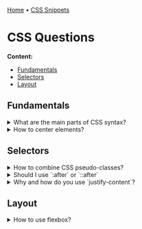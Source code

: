 [Home](../README.md) • [CSS Snippets](./css.snippets.md)

# CSS Questions

**Content:**
- [Fundamentals](#fundamentals)
- [Selectors](#selectors)
- [Layout](#layout)
<!-- - [](#) -->



## Fundamentals

<!-- $Q:D -->
<details id="">
<summary>What are the main parts of CSS syntax?</summary>

- Selectors
- Body (or block)
- Rules
- Properties
- Values
</details>



<!-- $Q:D -->
<details>
<summary>How to center elements?</summary>

Several ways. Simplest one:
```css
selector {
  margin: 0 auto;
  text-align: center;
}
```
</details>



## Selectors

<!-- $Q:C -->
<details>
<summary>How to combine CSS pseudo-classes?</summary>

Just append them:
```css
.myclass:hover::first-letter {}
```
</details>



<!-- $Q:C -->
<details>
<summary>Should I use `:after` or `::after`</summary>

Use `::after` to establish a discrimination between pseudo-classes and pseudo-elements. Browsers still accept the notation `:after` introduced in CSS 2 though.

Note: Microsoft Internet Explorer 8 supports `:after` only.

Source: [MDN](https://developer.mozilla.org/en-US/docs/Web/CSS/::after)
</details>



<!-- $Q:C -->
<details>
<summary>Why and how do you use `justify-content`?</summary>

**Flex display:** `justify-content` determines how the items inside a flex container are positioned along the main axis, affecting their position and the space around them.
</details>



## Layout

<!-- $Q:C -->
<details>
<summary>How to use flexbox?</summary>

Change the display to `flex` then mind those properties:
- `flex-direction`: axis: horizontal/vertical and LTR/RTL
- `flex-wrap`: `wrap` or `nowrap`

Also mind:
- `justify-content`
- `align-items`

```css
selector {
  display: flex;
  flex-direction: row | row-reverse | column | column-reverse;
  flex-wrap: wrap | nowrap;

  /* always useful */
  justify-content: start | center | space-between | space-around | space-evenly;
}
```

<blockquote>
  <!-- $Q:C -->
  <details>
  <summary>Why and how do you use `flex-direction`?</summary>

  `flex-direction` has 4 possible values:
  - `row` (default): horizontal axis, items left to right (LTR)
  - `row-reverse`: horizontal axis, RTL
  - `column`: vertical axis, top to bottom
  - `column-reverse`: vertical axis, bottom to top
  </details>

  <!-- $Q:C -->
  <details>
  <summary>Why and how do you use `flex-wrap`?</summary>

  To determine how flex items behave when the flex container is too small:
  - `wrap` the items to wrap to the next row or column.
  - `nowrap` prevents items from wrapping and shrink them if needed.
  </details>
</blockquote>
</details>
